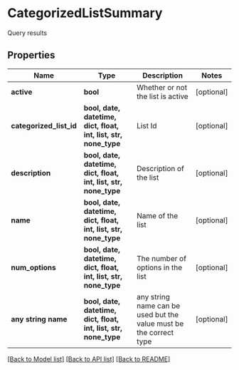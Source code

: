 # CategorizedListSummary

Query results

## Properties
Name | Type | Description | Notes
------------ | ------------- | ------------- | -------------
**active** | **bool** | Whether or not the list is active | [optional] 
**categorized_list_id** | **bool, date, datetime, dict, float, int, list, str, none_type** | List Id | [optional] 
**description** | **bool, date, datetime, dict, float, int, list, str, none_type** | Description of the list | [optional] 
**name** | **bool, date, datetime, dict, float, int, list, str, none_type** | Name of the list | [optional] 
**num_options** | **bool, date, datetime, dict, float, int, list, str, none_type** | The number of options in the list | [optional] 
**any string name** | **bool, date, datetime, dict, float, int, list, str, none_type** | any string name can be used but the value must be the correct type | [optional]

[[Back to Model list]](../README.md#documentation-for-models) [[Back to API list]](../README.md#documentation-for-api-endpoints) [[Back to README]](../README.md)


